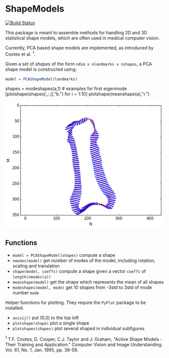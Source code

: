 # ShapeModels

[![Build Status](https://travis-ci.org/rened/ShapeModels.jl.png)](https://travis-ci.org/rened/ShapeModels.jl)

This package is meant to assemble methods for handling 2D and 3D statistical shape models, which are often used in medical computer vision.

Currently, PCA based shape models are implemented, as introduced by Cootes et al. <sup>1</sup>.

Given a set of *shapes* of the form `ndim x nlandmarks x nshapes`, a PCA shape model is constructed using:

```jl
model = PCAShapeModel(landmarks)
```

shapes = modeshapes(a,1)  # examples for first eigenmode
[plotshape(shapes[:,:,i],"b.") for i = 1:10]
plotshape(meanshape(a),"r.")

![](example.png)

## Functions

* `model = PCAShapeModel(shapes)` compute a shape
* `nmodes(model)` get number of modes of the model, including rotation, scaling and translation
* `shape(model, coeffs)` compute a shape given a vector `coeffs` of `length(nmodes(a))`
* `meanshape(model)` get the shape which represents the mean of all shapes
* `modeshapes(model, mode)` get 10 shapes from -3std to 3std of mode number `mode`

Helper functions for plotting. They require the `PyPlot` package to be installed.

* `axisij()` put (0,0) to the top left
* `plotshape(shape)` plot a single shape
* `plotshapes(shapes)` plot several shaped in individual subfigures


<sup>1</sup> T.F. Cootes, D. Cooper, C.J. Taylor and J. Graham, "Active Shape Models - Their Training and Application." Computer Vision and Image Understanding. Vol. 61, No. 1, Jan. 1995, pp. 38-59.

